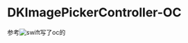 # DKImagePickerController-OC
参考![swift](https://github.com/zhangao0086/DKImagePickerController)写了oc的
